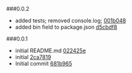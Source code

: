 

###0.0.2

 * added tests; removed console.log; [001b048](https://github.com/stbaer/release-history/commit/001b0486a5e6b1f3598113e749dba7233092bdfe)
 * added bin field to package.json [d5cbdf8](https://github.com/stbaer/release-history/commit/d5cbdf877c30c85b051bbb2835f1da3beea84b4b)

###0.0.1

 * initial README.md [022425e](https://github.com/stbaer/release-history/commit/022425e608e58c82bf258e81d4d4d96b3ccd0d06)
 * initial [2ca7819](https://github.com/stbaer/release-history/commit/2ca7819e9ef97c5703fbf5fee529b4635ab8a03d)
 * Initial commit [681b965](https://github.com/stbaer/release-history/commit/681b96525691cec9eb49bae0069d844d3331d109)


